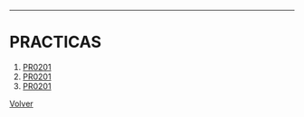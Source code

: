 
---
# PRACTICAS
1. [PR0201](./ut02/pr0201/)
2. [PR0201](./ut02/pr0201/)
3. [PR0201](./ut02/pr0201/)

[Volver](../)